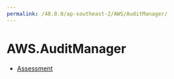 ```yaml
---
permalink: /48.0.0/ap-southeast-2/AWS/AuditManager/
---
```


# AWS.AuditManager



* [Assessment](Assessment.md)